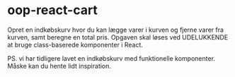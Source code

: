 # oop-react-cart

Opret en indkøbskurv hvor du kan lægge varer i kurven og fjerne varer fra kurven, samt beregne en total pris.
Opgaven skal løses ved UDELUKKENDE at bruge class-baserede komponenter i React. 

PS. vi har tidligere lavet en indkøbskurv med funktionelle komponenter. Måske kan du hente lidt inspiration.
